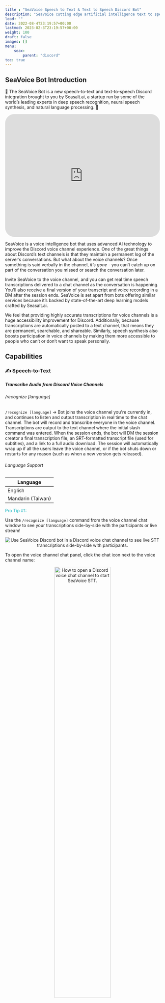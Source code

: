 ```yaml
---
title : "SeaVoice Speech to Text & Text to Speech Discord Bot"
description: "SeaVoice cutting edge artificial intelligence text to speech and speech to text Discord bot documentation"
lead: ""
date: 2022-08-4T23:19:57+00:00
lastmod: 2023-02-3T23:19:57+00:00
weight: 100
draft: false
images: []
menu:
    seax:
        parent: "discord"
toc: true
---
```


## SeaVoice Bot Introduction

🐙 The SeaVoice Bot is a new speech-to-text and text-to-speech Discord integration brought to you by Seasalt.ai, a startup run by some of the world’s leading experts in deep speech recognition, neural speech synthesis, and natural language processing. 🐙

   <iframe width="100%" height="400" src="https://www.youtube.com/embed/drOVk_bexFY" title="YouTube video player" frameborder="0" allow="accelerometer; autoplay; clipboard-write; encrypted-media; gyroscope; picture-in-picture; web-share" allowfullscreen style="border-radius: 30px;"></iframe>

SeaVoice is a voice intelligence bot that uses advanced AI technology to improve the Discord voice channel experience. One of the great things about Discord’s text channels is that they maintain a permanent log of the server’s conversations. But what about the voice channels? Once something is said verbally in the channel, *it’s gone* - you can’t catch up on part of the conversation you missed or search the conversation later. 

Invite SeaVoice to the voice channel, and you can get real time speech transcriptions delivered to a chat channel as the conversation is happening. You'll also receive a final version of your transcript and voice recording in a DM after the session ends. SeaVoice is set apart from bots offering similar services because it’s backed by state-of-the-art deep learning models crafted by Seasalt.ai.

We feel that providing highly accurate transcriptions for voice channels is a huge accessibility improvement for Discord. Additionally, because transcriptions are automatically posted to a text channel, that means they are permanent, searchable, and shareable. Similarly, speech synthesis also boosts participation in voice channels by making them more accessible to people who can’t or don’t want to speak personally.

## Capabilities

### ✍️ Speech-to-Text
##### Transcribe Audio from Discord Voice Channels

###### /recognize [language]

`/recognize [language]` -> Bot joins the voice channel you're currently in, and continues to listen and output transcription in real time to the chat channel. The bot will record and transcribe everyone in the voice channel. Transcriptions are output to the text channel where the initial slash command was entered. When the session ends, the bot will DM the session creator a final transcription file, an SRT-formatted transcript file (used for subtitles), and a link to a full audio download. The session will automatically wrap up if all the users leave the voice channel, or if the bot shuts down or restarts for any reason (such as when a new version gets released).

###### Language Support

| Language          |
| ----------------- |
| English           |
| Mandarin (Taiwan) |

<p style="color:#19b6c0">Pro Tip #1:</p>

Use the `/recognize [language]` command from the voice channel chat window to see your transcriptions side-by-side with the participants or live stream!

<center>
<img src="/images/discord/discord-voice-chat-stt-side-by-side.png" alt="Use SeaVoice Discord bot in a Discord voice chat channel to see live STT transcriptions side-by-side with participants."/>
</center>

To open the voice channel chat panel, click the chat icon next to the voice channel name:

<center>
<img width="60%" src="/images/discord/discord-voice-chat-channel.png" alt="How to open a Discord voice chat channel to start SeaVoice STT.">
</center>

<p style="color:#19b6c0">Pro Tip #2:</p>

To avoid excessive notifications from live transcriptions, create a separate channel just for transcriptions and set the notification settings lower.

<center>
<img width="100%" src="/images/discord/seavoice-discord-transcription-channel.png" alt="Set up a separate text channel just for live transcriptions from SeaVoice STT.">
</center>

<p style="color:#19b6c0">Pro Tip #3:</p>

If you want to temporarily stop the bot from listening to you (like pausing the session), you can right-click on the bot in the voice channel and check `Deafen Server`. This will prevent any audio data from being sent to the bot until it is un-checked. This way, you can pause the transcription and then pick your session back up when you're ready without having to stop and start a new one!

<center>
<img width="60%" src="/images/discord/deafen-seavoice-stt-discord-bot.JPG" alt="Deafen the SeaVoice STT Discord bot to pause the live transcription.">
</center>

###### /stop

`/stop` -> Bot stops listening and leaves the voice channel. Upon running the stop command, the session creator will receive a DM with the full transcription and audio files.

### 🗣 Text-to-Speech
#### Synthesize Speech from Chat to Voice Channel 

Seasalt.ai also excels at speech synthesis. We offer a text-to-speech command, which allows users to type in a chat channel and have audio synthesized and played in a particular voice channel for them.

###### /speak [voice] [text]
To use this command, you should already be in a voice channel. In any text channel, type the `/speak` slash command and then optionally specify which `voice` you would like to use, and enter the `text` that you would like synthesized. When the TTS is done speaking, a 🏁 reaction will be applied to the command message. The default voice if not specified is `Orca`, you can also set your own default voice using the `/user_config` command. You can see the available voices below:

| Name      | Sex | Language          |
| --------- | --- | ----------------- |
| Orca      | M   | American English  |
| Narwhal   | M   | British English   |
| Angelfish | F   | American English  |
| Starfish  | F   | Mandarin (Taiwan) |
| Dolphin   | F   | Mandarin (Taiwan) |

### 🎙️ Record & Download
#### Export Audio & Transcriptions from Voice Channels
Users are able to download their transcriptions and full audio recordings to a file.

When the STT session ends the bot will a final transcription file, an SRT-formatted transcript file (used for subtitles), and a link to a full audio download. To download the audio, follow the link and then right click in the web browser and select "Save as...". Download links will expire after 24 hours - so if you want to a permanent copy of your file, download it to your computer.

<center>
<img src="/images/discord/seavoice-discord-bot-stt-download-message.png" alt="SeaVoice STT Discord bot sends users a message with audio and transcription download links.">
</center>

## Configuration

SeaVoice offers customizable settings for both servers and individual users.

Note: If you update any settings, you must stop and re-start any active `/recognize` sessions before the new configurations are applied.

### 👥 Server Settings
#### Configure settings for everyone in the server

###### /server_config [live_transcript] [transcript_recipients] [transcript_style] [ignore_bots] [censor]

Use the `/server_config` command to configure the settings for the *current server* that you are in. *Only users with admin permissions in the server may use this command*.
Servers currently have the following settings:

<p style="color:#19b6c0">[live_transcript]</p>

One of SeaVoice's main features is the ability to produce real-time transcriptions in the text channel.
However, some users are only interested in the *final* transcription files.
By configuring `live_transcript` to `disabled`, you can turn off the live transcriptions and only receive the final transcript files. `live_transcript` is set to `enabled` by default.

| Value        | Description                                             |
| ------------ | ------------------------------------------------------- |
| `enabled`    | Send live transcriptions as messages to the text channel|
| `disabled`   | Do not send any live transcriptions                     |

<p style="color:#19b6c0">[transcript_recipients]</p>

In addition to live transcription, SeaVoice is able to send audio recording and final transcription files.
By default, when the `/recognize` session ends, SeaVoice will send a DM to the session creator (the user who sent the `/recognize` command) with the audio and transcription files.
You can instead configure the bot to send the DM to all participants in the session, a specific text channel, or no one at all.

| Value              | Description                                                        |
| ------------------ | ------------------------------------------------------------------ |
| `session_creator`  | Sends DM only to the user who sent the `/recognize` command        |
| `participants`     | Sends DM to all users who participated in the session              |
| `this channel`     | Sends to the channel where the `/server_config` command was run    |
| `nobody`           | Does not send final message                                        |

<p style="color:#19b6c0">[transcript_style]</p>

The live transcriptions sent by SeaVoice during the `/recognize` session can be styled in two ways. 
By default, they will be sent as regular text messages, which are more condensed on the page but look plain.
You can select the `fancy` setting to have each message sent as an embed/card.
This look nicer and is easier to read, but takes up more space on the page.

| Value       | Description                                        |
| ----------- | -------------------------------------------------- |
| `plaintext` | Sends transcript messages as plain text            |
| `fancy`     | Sends transcript messages as a stylized embed card |

<center>
<img width="60%" src="/images/discord/seavoice-discord-fancy-transcript.png" alt="'Fancy' live transcription style from SeaVoice Discord.">
<img width="60%" src="/images/discord/seavoice-discord-plain-transcript.png" alt="'Plaintext' live transcription style from SeaVoice Discord.">
</center>

<p style="color:#19b6c0">[ignore_bots]</p>

If there are other bots in the voice channel while a `/recognize` session is taking place, it is possible for SeaVoice to try and transcribe them. However, the most common type of bot that participates in the voice channel is a music bot - music in general is not transcribed well and just ends up cluttering the transcription. For this reason, by default the SeaVoice bot will *ignore* other bots. However, if you want SeaVoice to try and transcribe other bots (for example if you use a different text-to-speech bot and want it to show up in the transcript) you can enable SeaVoice to listen to other bots.

| Value       | Description                                        |
| ----------- | -------------------------------------------------- |
| `ignore`    | Do not transcribe other bots                       |
| `include`   | Transcribe other bots in the STT session           |

<p style="color:#19b6c0">[censor]</p>

Some servers may want to avoid nasty language appearing in their channels. The `censor` setting allows you to enable/disable a profanity censor on all transcripts. When `censor` is set to `enabled`, it will replace any swears, slurs, or sexual words with asterisks. By default, the censor is set to `disabled`. Keep in mind that the censor just hides inappropriate words, it can't infer the meaning behind the words - so inappropriate content relayed with normal words will not be censored.

| Value        | Description                                        |
| ------------ | -------------------------------------------------- |
| `enabled`    | Censor all live and final transcripts              |
| `disabled`   | Do not censor any transcriptions                   |

### 👤 User Settings
#### Configure settings for just yourself

###### /user_config [exclude_stt] [default_tts_voice]

Use the `/user_config` command to configure your personal settings for your Discord account. 
These settings will persist no matter which server you are in.
Users currently have the following settings:

<p style="color:#19b6c0">[exclude_stt]</p>

If for any reason you do not want to be included in the live transcription session, you may configure your account to be excluded from all `/recognize` sessions.

| Value       | Description                                                                      |
| ----------- | -------------------------------------------------------------------------------- |
| `include`   | Do not exclude me from STT sessions (I am OK with being recorded)                |
| `exclude`   | *Exclude* me from all STT sessions (I do not want to be transcribed or recorded) |

<p style="color:#19b6c0">[default_tts_voice]</p>

If there's one TTS voice you prefer to use more than the other, you can set it as your default. When you have a default set, you can leave the `voice` parameter of the `/speak` command empty and it will use your default. If you haven't set your own default TTS voice, it will be set to `Orca`.

| Value       | Sex | Language          |
| ----------- | --- | ----------------- |
| `Orca`      | M   | American English  |
| `Narwhal`   | M   | British English   |
| `Angelfish` | F   | American English  |
| `Starfish`  | F   | Mandarin (Taiwan) |
| `Dolphin`   | F   | Mandarin (Taiwan) |

### ⚙️ Server / User Status
#### Check your current server or user configurations

###### /server_status

Run the `/server_status` command to get a break down of your current server configurations.

<center>
<img width="60%" src="/images/discord/seavoice-discord-server-status.png" alt="SeaVoice Discord bot sends user a summary of the server configurations.">
</center>

###### /user_status

Run the `/user_status` command to get a break down of your current user configurations.

<center>
<img width="60%" src="/images/discord/seavoice-discord-user-status.png" alt="SeaVoice Discord bot sends user a summary of the user configurations.">
</center>

## Language Support
Currently our text-to-speech and speech-to-text models support English and Taiwanese Mandarin. However, we're always working on creating new language models and improving our existing ones. We're working on new models for Vietnamese, Spanish, French, and more! We'd love to hear which languages you're most eager to use.

## Why SeaVoice STT & TTS?

#### 🎯 Cutting-edge Accuracy
Speech technology is our specialty. We create our own models in-house using state of the art deep learning neural network algorithms.

#### ⏱️ Real-time Transcription & Synthesis
Real-time speed is essential when you're dealing with live conversation. We guarantee you'll never fall behind in a conversation because of slow transcription speeds.

#### 📂 Downloadable Transcription & Audio Files
Not only can you watch your transcriptions in real-time, but you can download them and save them for future use! Your voice-based conversations just became permanent, searchable, and shareable. Because all our transcriptions come with timestamps, you can even use them as subtitles.

## Add SeaVoice Discord Bot to Your Server

Adding the SeaVoice bot to your server is easy! Simply click the invite link, verify your credentials with Discord, and then choose which server to add the bot to.

<div class="row justify-content-center">
    <div class="col-lg-9 col-xl-8 text-center">
        <p class="lead"></p>
        <a class="btn btn-primary btn-lg px-4 mb-2" href="https://discord.com/api/oauth2/authorize?client_id=1001955060210749492&permissions=2184436736&scope=bot%20applications.commands" role="button">Invite SeaVoice</a>
    </div>
</div>

## Community

### Official Discord Server

Join our official Discord server! We'd love to chat and find out how we can improve our bot. Our bot is in *active development* - please let us know if you find any bugs, have ideas for new features, or want to provide any feedback!

<div class="row justify-content-center">
    <iframe src="https://discordapp.com/widget?id=919037515514654721&theme=dark" width="350" height="500" allowtransparency="true" frameborder="0" sandbox="allow-popups allow-popups-to-escape-sandbox allow-same-origin allow-scripts"></iframe>
</div>  

### Also see our page on Top.gg!

Your comments and votes make SeaVoice easier to find for new users!

<a href="https://top.gg/bot/1001955060210749492">
    <img src="https://top.gg/api/widget/1001955060210749492.svg">
</a>

## Support SeaVoice

Love the SeaVoice Bot? Consider becoming a Patron! 
We will be adding Patreon tiers and a premium version of the bot soon - but don't worry, the core functionality of the bot will remain free for everyone!

<a href="https://www.patreon.com/bePatron?u=88101525" data-patreon-widget-type="become-patron-button">Become a Patron!</a>
<script async src="https://c6.patreon.com/becomePatronButton.bundle.js"></script>

